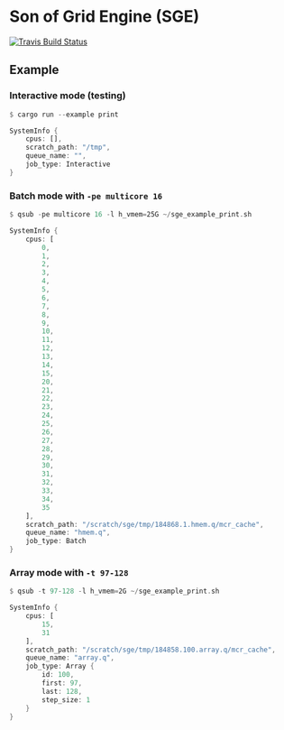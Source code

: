 # Son of Grid Engine (SGE)

[![Travis Build Status](https://travis-ci.org/dns2utf8/son_of_grid_engine.rs.svg?branch=master)](https://travis-ci.org/dns2utf8/son_of_grid_engine.rs)

## Example

### Interactive mode (testing)

```rust
$ cargo run --example print

SystemInfo {
    cpus: [],
    scratch_path: "/tmp",
    queue_name: "",
    job_type: Interactive
}
```

### Batch mode with `-pe multicore 16`

```rust
$ qsub -pe multicore 16 -l h_vmem=25G ~/sge_example_print.sh

SystemInfo {
    cpus: [
        0,
        1,
        2,
        3,
        4,
        5,
        6,
        7,
        8,
        9,
        10,
        11,
        12,
        13,
        14,
        15,
        20,
        21,
        22,
        23,
        24,
        25,
        26,
        27,
        28,
        29,
        30,
        31,
        32,
        33,
        34,
        35
    ],
    scratch_path: "/scratch/sge/tmp/184868.1.hmem.q/mcr_cache",
    queue_name: "hmem.q",
    job_type: Batch
}
```

### Array mode with `-t 97-128`

```rust
$ qsub -t 97-128 -l h_vmem=2G ~/sge_example_print.sh

SystemInfo {
    cpus: [
        15,
        31
    ],
    scratch_path: "/scratch/sge/tmp/184858.100.array.q/mcr_cache",
    queue_name: "array.q",
    job_type: Array {
        id: 100,
        first: 97,
        last: 128,
        step_size: 1
    }
}
```
